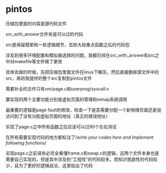 # pintos
压缩包里面的内容是源代码文件

src_with_answer文件夹是可以过的代码

src是保留框架和一些逻辑细节，去除大段重点函数之后的代码包

涉及到很多环境配置和模拟器选择的问题，我都已经在src_with_answer和src之中对makefile等文件做了更改

具体去做的时候，先把压缩包里面文件在linux下解压，然后直接删掉源文件中的src，再将我提供的整个src复制到pintos文件

需要补全的文件只有vm/page.c和userprog/syscall.c

要实现的两个主要功能分别是虚拟页面的管理和mmap系统调用

最重要的逻辑是page fault的修改，检查一下是否需要分配一个新物理页面还是说访问到了没有分配虚拟页面的地址（真正的错误地址）

实现了page.c之中所有函数之后应该可以过90个左右测试

在所有需要实现代码的地方都标注了/*wirte your codes here and implement following functions*/

实现page.c之前请务必完全看懂frame.c和swap.c的逻辑，这两个文件本身也是需要自己实现的，但是其中涉及到“工程性”的代码较多，而知识思路性的代码较少，且为了更好的逻辑自洽，这里给出了代码
